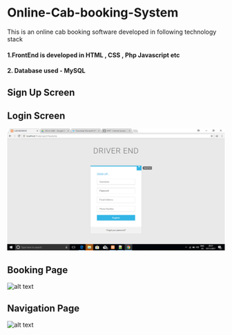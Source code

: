 # Online-Cab-booking-System

This is an online cab booking software developed in following technology stack 

#### 1.FrontEnd is developed in  HTML , CSS , Php Javascript etc
#### 2. Database used - MySQL


## Sign Up Screen
## Login Screen

![alt text](https://github.com/utkarshyadav46/Online-Cab-booking-System/blob/master/CAB%20BOOKING%20PROECT%20(DBMS)/CAB%20BOOKING%20PROECT%20(DBMS)/Screenshot%20(10).png?raw=true)


## Booking Page

![alt text](https://github.com/utkarshyadav46/Online-Cab-booking-System/blob/master/CAB%20BOOKING%20PROECT%20(DBMS)/CAB%20BOOKING%20PROECT%20(DBMS)/Screenshot%20(11).png?raw=true)


## Navigation Page

![alt text](https://github.com/utkarshyadav46/Online-Cab-booking-System/blob/master/CAB%20BOOKING%20PROECT%20(DBMS)/CAB%20BOOKING%20PROECT%20(DBMS)/Screenshot%20(12).png?raw=true)
